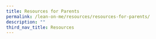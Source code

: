 ```yaml
---
title: Resources for Parents
permalink: /lean-on-me/resources/resources-for-parents/
description: ""
third_nav_title: Resources
---
```

